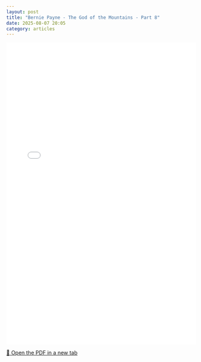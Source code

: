 ```yaml
---
layout: post
title: "Bernie Payne - The God of the Mountains - Part 8"
date: 2025-08-07 20:05
category: articles
---
```


<iframe 
    src="{{ '/assets/articles/Bernie-Payne-The-God-of-the-Mountains-8.pdf' | relative_url }}" 
    width="100%" 
    height="800px" 
    style="border: none;">
</iframe>

<p>
    <a href="{{ '/assets/articles/Bernie-Payne-The-God-of-the-Mountains-8.pdf' | relative_url }}" target="_blank">
        📄 Open the PDF in a new tab
    </a>
</p>
